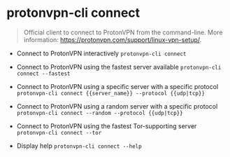 # protonvpn-cli connect
> Official client to connect to ProtonVPN from the command-line.
> More information: <https://protonvpn.com/support/linux-vpn-setup/>.

- Connect to ProtonVPN interactively
`protonvpn-cli connect`

- Connect to ProtonVPN using the fastest server available
`protonvpn-cli connect --fastest`

- Connect to ProtonVPN using a specific server with a specific protocol
`protonvpn-cli connect {{server_name}} --protocol {{udp|tcp}}`

- Connect to ProtonVPN using a random server with a specific protocol
`protonvpn-cli connect --random --protocol {{udp|tcp}}`

- Connect to ProtonVPN using the fastest Tor-supporting server
`protonvpn-cli connect --tor`

- Display help
`protonvpn-cli connect --help`
